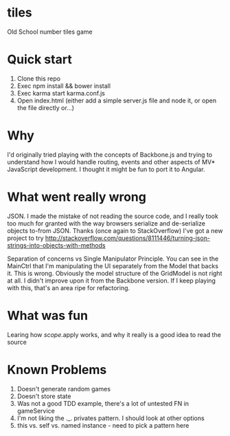 tiles
=====

Old School number tiles game

Quick start
=====

1. Clone this repo
2. Exec npm install && bower install
3. Exec karma start karma.conf.js
4. Open index.html (either add a simple server.js file and node it, or open the file directly or...)


Why
=====
I'd originally tried playing with the concepts of Backbone.js and trying to understand how I would handle routing,
events and other aspects of MV* JavaScript development.  I thought it might be fun to port it to Angular.

What went really wrong
=====
JSON. I made the mistake of not reading the source code, and I really took too much for granted with the way browsers
serialize and de-serialize objects to-from JSON.  Thanks (once again to StackOverflow) I've got a new project to try
http://stackoverflow.com/questions/8111446/turning-json-strings-into-objects-with-methods

Separation of concerns vs Single Manipulator Principle.  You can see in the MainCtrl that I'm manipulating the UI
separately from the Model that backs it.  This is wrong.  Obviously the model structure of the GridModel is not right
at all.  I didn't improve upon it from the Backbone version.  If I keep playing with this, that's an area ripe for
refactoring.

What was fun
=====
Learing how $scope.$apply works, and why it really is a good idea to read the source


Known Problems
=====
1. Doesn't generate random games
2. Doesn't store state
3. Was not a good TDD example, there's a lot of untested FN in gameService
4. I'm not liking the ._. privates pattern.  I should look at other options
5. this vs. self vs. named instance - need to pick a pattern here